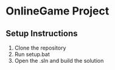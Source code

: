 # OnlineGame Project

## Setup Instructions

1. Clone the repository
2. Run setup.bat
3. Open the .sln and build the solution
